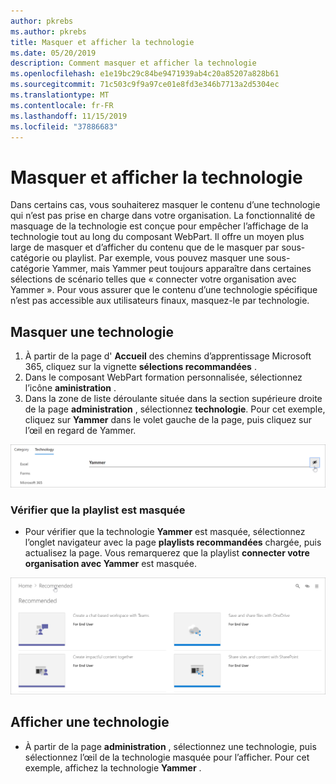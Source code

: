 ```yaml
---
author: pkrebs
ms.author: pkrebs
title: Masquer et afficher la technologie
ms.date: 05/20/2019
description: Comment masquer et afficher la technologie
ms.openlocfilehash: e1e19bc29c84be9471939ab4c20a85207a828b61
ms.sourcegitcommit: 71c503c9f9a97ce01e8fd3e346b7713a2d5304ec
ms.translationtype: MT
ms.contentlocale: fr-FR
ms.lasthandoff: 11/15/2019
ms.locfileid: "37886683"
---
```

# <a name="hide-and-show-technology"></a>Masquer et afficher la technologie

Dans certains cas, vous souhaiterez masquer le contenu d’une technologie qui n’est pas prise en charge dans votre organisation. La fonctionnalité de masquage de la technologie est conçue pour empêcher l’affichage de la technologie tout au long du composant WebPart. Il offre un moyen plus large de masquer et d’afficher du contenu que de le masquer par sous-catégorie ou playlist. Par exemple, vous pouvez masquer une sous-catégorie Yammer, mais Yammer peut toujours apparaître dans certaines sélections de scénario telles que « connecter votre organisation avec Yammer ». Pour vous assurer que le contenu d’une technologie spécifique n’est pas accessible aux utilisateurs finaux, masquez-le par technologie. 

## <a name="hide-a-technology"></a>Masquer une technologie

1. À partir de la page d' **Accueil** des chemins d’apprentissage Microsoft 365, cliquez sur la vignette **sélections recommandées** .
2. Dans le composant WebPart formation personnalisée, sélectionnez l’icône **aministration** .
3. Dans la zone de liste déroulante située dans la section supérieure droite de la page **administration** , sélectionnez **technologie**.
Pour cet exemple, cliquez sur **Yammer** dans le volet gauche de la page, puis cliquez sur l’œil en regard de Yammer.  

![CG-hidetech. png](media/cg-hidetech.png)

### <a name="verify-the-playlist-is-hidden"></a>Vérifier que la playlist est masquée
- Pour vérifier que la technologie **Yammer** est masquée, sélectionnez l’onglet navigateur avec la page **playlists recommandées** chargée, puis actualisez la page. Vous remarquerez que la playlist **connecter votre organisation avec Yammer** est masquée. 

![CG-hidetechrefresh. png](media/cg-hidetechrefresh.png)

## <a name="unhide-a-technology"></a>Afficher une technologie

- À partir de la page **administration** , sélectionnez une technologie, puis sélectionnez l’œil de la technologie masquée pour l’afficher. Pour cet exemple, affichez la technologie **Yammer** . 